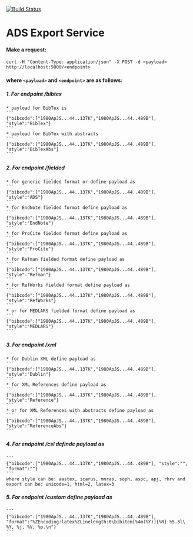 [![Build Status](https://travis-ci.org/adsabs/export_service.svg?branch=master)](https://travis-ci.org/adsabs/export_service)

# ADS Export Service


#### Make a request:

`curl -H "Content-Type: application/json" -X POST -d <payload> http://localhost:5000/<endpoint>`


#### where `<payload>` and `<endpoint>` are as follows:


##### 1. For endpoint /bibtex
    * payload for BibTex is
    ```
    {"bibcode":["1980ApJS...44..137K","1980ApJS...44..489B"], "style":"BibTex"}
    ```
    * payload for BibTex with abstracts
    ```
    {"bibcode":["1980ApJS...44..137K","1980ApJS...44..489B"], "style":"BibTexAbs"}
    ```


##### 2. For endpoint /fielded
    * for generic fielded format or define payload as
    ```
    {"bibcode":["1980ApJS...44..137K","1980ApJS...44..489B"], "style":"ADS"}
    ```
    * for EndNote fielded format define payload as
    ```
    {"bibcode":["1980ApJS...44..137K","1980ApJS...44..489B"], "style":"EndNote"}
    ```
    * for ProCite fielded format define payload as
    ```
    {"bibcode":["1980ApJS...44..137K","1980ApJS...44..489B"], "style":"ProCite"}
    ```
    * for Refman fielded format define payload as
    ```
    {"bibcode":["1980ApJS...44..137K","1980ApJS...44..489B"], "style":"Refman"}
    ```
    * for RefWorks fielded format define payload as
    ```
    {"bibcode":["1980ApJS...44..137K","1980ApJS...44..489B"], "style":"RefWorks"}
    ```
    * or for MEDLARS fielded format define payload as
    ```
    {"bibcode":["1980ApJS...44..137K","1980ApJS...44..489B"], "style":"MEDLARS"}
    ```


##### 3. For endpoint /xml
    * for Dublin XML define payload as
    ```
    {"bibcode":["1980ApJS...44..137K","1980ApJS...44..489B"], "style":"Dublin"}
    ```
    * for XML References define payload as
    ```
    {"bibcode":["1980ApJS...44..137K","1980ApJS...44..489B"], "style":"Reference"}
    ```
    * or for XML References with abstracts define payload as
    ```
    {"bibcode":["1980ApJS...44..137K","1980ApJS...44..489B"], "style":"ReferenceAbs"}
    ```


##### 4. For endpoint /csl definde payload as
    ```
    {"bibcode":["1980ApJS...44..137K","1980ApJS...44..489B"], "style":"", "format":""}
    ```
    where style can be: aastex, icarus, mnras, soph, aspc, apj, rhrv and export can be: unicode=1, html=2, latex=3


##### 5. For endpoint /custom define payload as
    ```
    {"bibcode":["1980ApJS...44..137K","1980ApJS...44..489B"], "format":"%ZEncoding:latex%ZLinelength:0\bibitem[%4m(%Y)]{%R} %5.3l\ %Y, %j, %V, %p.\n"}
    ```
